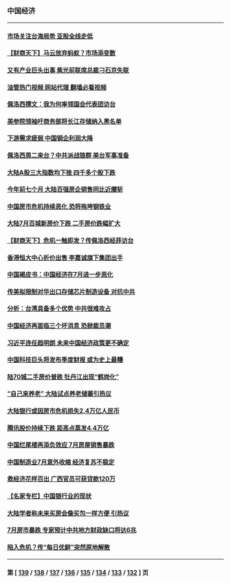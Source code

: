 ### 中国经济
---
#### [市场关注台海局势 亚股全线走低](../../pages/ncid283/n13794444.md?08031645) 
#### [【财商天下】马云放弃蚂蚁？市场添变数](../../pages/ncid283/n13794043.md?08031645) 
#### [又有产业巨头出事 紫光前联席总裁刁石京失联](../../pages/ncid283/n13794049.md?08031645) 
#### [油管热门视频 网站代理 翻墙必看视频](http://209.222.30.114:81/youtube.html?08031645)
#### [佩洛西撰文：我为何率领国会代表团访台](../../pages/ncid283/n13794094.md?08031645) 
#### [美参院领袖吁商务部将长江存储纳入黑名单](../../pages/ncid283/n13793994.md?08031645) 
#### [下游需求疲弱 中国钢企利润大降](../../pages/ncid283/n13793953.md?08031645) 
#### [佩洛西周二来台？中共派战狼群 美台军事准备](../../pages/ncid283/n13793887.md?08031645) 
#### [大陆A股三大指数均下挫 四千多个股下跌](../../pages/ncid283/n13793786.md?08031645) 
#### [今年前七个月 大陆百强房企销售同比近腰斩](../../pages/ncid283/n13793746.md?08031645) 
#### [中国房市危机持续恶化 恐将拖垮钢铁业](../../pages/ncid283/n13793699.md?08031645) 
#### [大陆7月百城新房价下跌 二手房价跌幅扩大](../../pages/ncid283/n13793232.md?08031645) 
#### [【财商天下】危机一触即发？传佩洛西经菲访台](../../pages/ncid283/n13793484.md?08031645) 
#### [香港恒大中心折价出售 李嘉诚旗下集团出手](../../pages/ncid283/n13793468.md?08031645) 
#### [中国褐皮书：中国经济在7月进一步恶化](../../pages/ncid283/n13793440.md?08031645) 
#### [传美拟限制对华出口存储芯片制造设备 对抗中共](../../pages/ncid283/n13793310.md?08031645) 
#### [分析：台湾具备多个优势 中共很难攻占](../../pages/ncid283/n13793410.md?08031645) 
#### [中国经济再面临三个坏消息 恐掀裁员潮](../../pages/ncid283/n13793393.md?08031645) 
#### [习近平连任趋明朗 未来中国经济政策更不确定](../../pages/ncid283/n13793349.md?08031645) 
#### [中国科技巨头将发布季度财报 或为史上最糟](../../pages/ncid283/n13793131.md?08031645) 
#### [陆70城二手房价普跌 牡丹江出现“鹤岗化”](../../pages/ncid283/n13793013.md?08031645) 
#### [“自己来养老” 大陆试点养老储蓄引热议](../../pages/ncid283/n13792981.md?08031645) 
#### [大陆银行或因房市危机损失2.4万亿人民币](../../pages/ncid283/n13792911.md?08031645) 
#### [腾讯股价持续下跌 距高点蒸发4.4万亿](../../pages/ncid283/n13792791.md?08031645) 
#### [中国烂尾楼再添负效应 7月房屋销售暴跌](../../pages/ncid283/n13792762.md?08031645) 
#### [中国制造业7月意外收缩 经济复苏不稳定](../../pages/ncid283/n13792690.md?08031645) 
#### [救经济花样百出 广西官员可获贷款120万](../../pages/ncid283/n13792401.md?08031645) 
#### [【名家专栏】中国银行业的现状](../../pages/ncid283/n13792249.md?08031645) 
#### [大陆学者称未来买房会像买包一样方便 引热议](../../pages/ncid283/n13792227.md?08031645) 
#### [7月房市暴跌 专家预计中共地方财政缺口将达6兆](../../pages/ncid283/n13792099.md?08031645) 
#### [陷入危机？传“每日优鲜”突然原地解散](../../pages/ncid283/n13791586.md?08031645) 

---
#### 第 [ [139](./139.md?08031645) / [138](./138.md?08031645) / [137](./137.md?08031645) / [136](./136.md?08031645) / [135](./135.md?08031645) / [134](./134.md?08031645) / [133](./133.md?08031645) / [132](./132.md?08031645) ] 页
